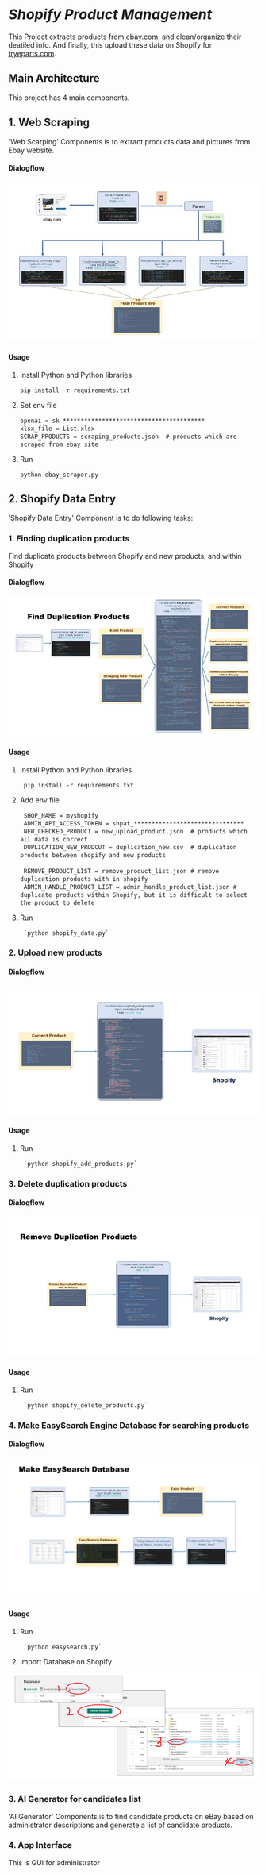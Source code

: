 # ***Shopify Product Management*** 

This Project extracts products from [ebay.com](https://www.ebay.com/), and clean/organize their deatiled info. And finally, this upload these data on Shopify for [tryeparts.com](https://tryeparts.com/).

## Main Architecture

This project has 4 main components.

## 1. Web Scraping

'Web Scarping' Components is to extract products data and pictures from Ebay website.

#### Dialogflow
![enter image description here](./diagram/ebay_scraper.jpg)

#### Usage
1)  Install Python and Python libraries

        pip install -r requirements.txt

2)  Set env file

        openai = sk-****************************************
        xlsx_file = List.xlsx
        SCRAP_PRODUCTS = scraping_products.json  # products which are scraped from ebay site

3)  Run

        python ebay_scraper.py


## 2. Shopify Data Entry

'Shopify Data Entry' Component is to do following tasks:
### 1. Finding duplication products       
Find duplicate products between Shopify and new products, and within Shopify

#### Dialogflow
![enter image description here](./diagram/finding_duplication.jpg)

#### Usage
1) Install Python and Python libraries

        pip install -r requirements.txt

2) Add env file

        SHOP_NAME = myshopify
        ADMIN_API_ACCESS_TOKEN = shpat_*******************************
        NEW_CHECKED_PRODUCT = new_upload_product.json  # products which all data is correct
        DUPLICATION_NEW_PRODCUT = duplication_new.csv  # duplication products between shopify and new products        

        REMOVE_PRODUCT_LIST = remove_product_list.json # remove duplication products with in shopify
        ADMIN_HANDLE_PRODUCT_LIST = admin_handle_product_list.json # duplicate products within Shopify, but it is difficult to select the product to delete

3) Run

        `python shopify_data.py`

### 2. Upload new products

#### Dialogflow
![enter image description here](./diagram/upload_products.JPG)

#### Usage
1) Run

        `python shopify_add_products.py`

### 3. Delete duplication products

#### Dialogflow
![enter image description here](./diagram/remove_duplication_production.jpg)
#### Usage
1) Run

        `python shopify_delete_products.py`

### 4. Make EasySearch Engine Database for searching products

#### Dialogflow
![enter image description here](./diagram/easyserach.jpg)
#### Usage
1) Run

        `python easysearch.py`

2) Import Database on Shopify

![enter image description here](./diagram/easysearch.png)

### 3. AI Generator for candidates list

'AI Generator' Components is to find candidate products on eBay based on administrator descriptions and generate a list of candidate products.

### 4. App Interface

This is GUI for administrator